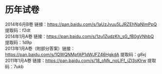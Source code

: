 # 历年试卷
2014年6月B卷 链接：https://pan.baidu.com/s/1aUzJvuu5LJRZEhNaNImPpQ 提取码：f2dt</br>
2014年1月A卷 链接：https://pan.baidu.com/s/1zu1ZudzKh_sG_fB0gVNhbQ 提取码：1d9p</br>
2013年1月A卷（附部分答案）链接：https://pan.baidu.com/s/1QWQNMpfAP1dWJFZ46HgkdA 提取码：g8xj</br> 
2011年1月A卷 链接：https://pan.baidu.com/s/18_oMk_noLlFf_jZI3sKIrw 提取码：7ukb
